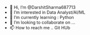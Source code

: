 - 👋 Hi, I’m @DarshitSharma687713
- 👀 I’m interested in Data Analyst/AI/ML  
- 🌱 I’m currently learning : Python 
- 💞️ I’m looking to collaborate on ...
- 📫 How to reach me .. Git HUb 

<!---
DarshitSharma687713/DarshitSharma687713 is a ✨ special ✨ repository because its `README.md` (this file) appears on your GitHub profile.
You can click the Preview link to take a look at your changes.
--->
